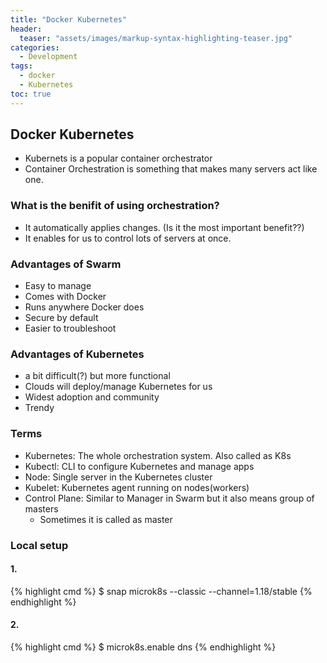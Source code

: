 ```yaml
---
title: "Docker Kubernetes"
header:
  teaser: "assets/images/markup-syntax-highlighting-teaser.jpg"
categories:
  - Development
tags:
  - docker
  - Kubernetes
toc: true
---
```


## Docker Kubernetes

* Kubernets is a popular container orchestrator
* Container Orchestration is something that makes many servers act like one.

### What is the benifit of using orchestration?

* It automatically applies changes. (Is it the most important benefit??)
* It enables for us to control lots of servers at once.

### Advantages of Swarm

* Easy to manage
* Comes with Docker
* Runs anywhere Docker does
* Secure by default
* Easier to troubleshoot

### Advantages of Kubernetes

* a bit difficult(?) but more functional
* Clouds will deploy/manage Kubernetes for us
* Widest adoption and community
* Trendy

### Terms

* Kubernetes: The whole orchestration system. Also called as K8s
* Kubectl: CLI to configure Kubernetes and manage apps
* Node: Single server in the Kubernetes cluster
* Kubelet: Kubernetes agent running on nodes(workers)
* Control Plane: Similar to Manager in Swarm but it also means group of masters
  * Sometimes it is called as master

### Local setup

#### 1.

{% highlight cmd %}
$ snap microk8s --classic --channel=1.18/stable
{% endhighlight %}

#### 2.

{% highlight cmd %}
$ microk8s.enable dns
{% endhighlight %}


